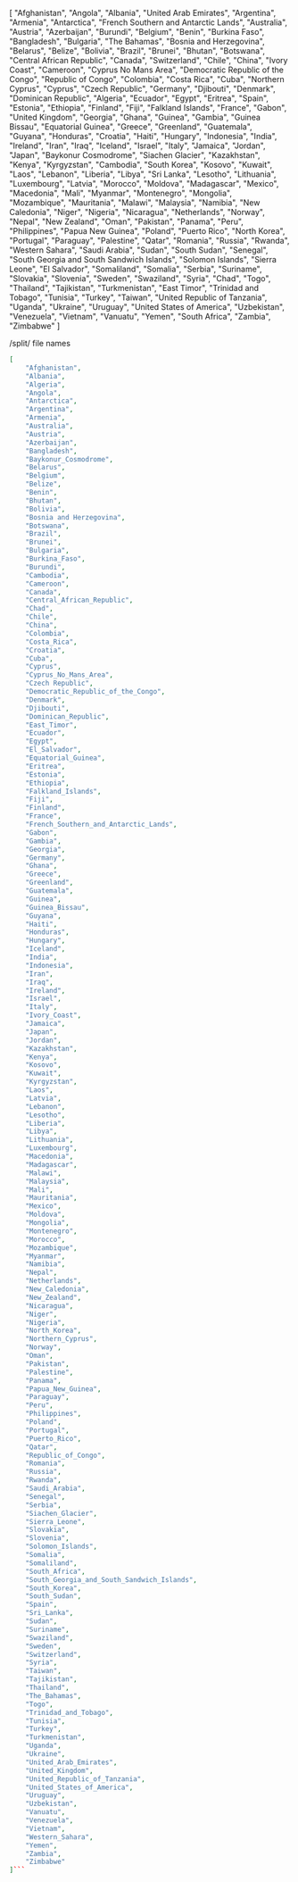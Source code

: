 [
    "Afghanistan",
    "Angola",
    "Albania",
    "United Arab Emirates",
    "Argentina",
    "Armenia",
    "Antarctica",
    "French Southern and Antarctic Lands",
    "Australia",
    "Austria",
    "Azerbaijan",
    "Burundi",
    "Belgium",
    "Benin",
    "Burkina Faso",
    "Bangladesh",
    "Bulgaria",
    "The Bahamas",
    "Bosnia and Herzegovina",
    "Belarus",
    "Belize",
    "Bolivia",
    "Brazil",
    "Brunei",
    "Bhutan",
    "Botswana",
    "Central African Republic",
    "Canada",
    "Switzerland",
    "Chile",
    "China",
    "Ivory Coast",
    "Cameroon",
    "Cyprus No Mans Area",
    "Democratic Republic of the Congo",
    "Republic of Congo",
    "Colombia",
    "Costa Rica",
    "Cuba",
    "Northern Cyprus",
    "Cyprus",
    "Czech Republic",
    "Germany",
    "Djibouti",
    "Denmark",
    "Dominican Republic",
    "Algeria",
    "Ecuador",
    "Egypt",
    "Eritrea",
    "Spain",
    "Estonia",
    "Ethiopia",
    "Finland",
    "Fiji",
    "Falkland Islands",
    "France",
    "Gabon",
    "United Kingdom",
    "Georgia",
    "Ghana",
    "Guinea",
    "Gambia",
    "Guinea Bissau",
    "Equatorial Guinea",
    "Greece",
    "Greenland",
    "Guatemala",
    "Guyana",
    "Honduras",
    "Croatia",
    "Haiti",
    "Hungary",
    "Indonesia",
    "India",
    "Ireland",
    "Iran",
    "Iraq",
    "Iceland",
    "Israel",
    "Italy",
    "Jamaica",
    "Jordan",
    "Japan",
    "Baykonur Cosmodrome",
    "Siachen Glacier",
    "Kazakhstan",
    "Kenya",
    "Kyrgyzstan",
    "Cambodia",
    "South Korea",
    "Kosovo",
    "Kuwait",
    "Laos",
    "Lebanon",
    "Liberia",
    "Libya",
    "Sri Lanka",
    "Lesotho",
    "Lithuania",
    "Luxembourg",
    "Latvia",
    "Morocco",
    "Moldova",
    "Madagascar",
    "Mexico",
    "Macedonia",
    "Mali",
    "Myanmar",
    "Montenegro",
    "Mongolia",
    "Mozambique",
    "Mauritania",
    "Malawi",
    "Malaysia",
    "Namibia",
    "New Caledonia",
    "Niger",
    "Nigeria",
    "Nicaragua",
    "Netherlands",
    "Norway",
    "Nepal",
    "New Zealand",
    "Oman",
    "Pakistan",
    "Panama",
    "Peru",
    "Philippines",
    "Papua New Guinea",
    "Poland",
    "Puerto Rico",
    "North Korea",
    "Portugal",
    "Paraguay",
    "Palestine",
    "Qatar",
    "Romania",
    "Russia",
    "Rwanda",
    "Western Sahara",
    "Saudi Arabia",
    "Sudan",
    "South Sudan",
    "Senegal",
    "South Georgia and South Sandwich Islands",
    "Solomon Islands",
    "Sierra Leone",
    "El Salvador",
    "Somaliland",
    "Somalia",
    "Serbia",
    "Suriname",
    "Slovakia",
    "Slovenia",
    "Sweden",
    "Swaziland",
    "Syria",
    "Chad",
    "Togo",
    "Thailand",
    "Tajikistan",
    "Turkmenistan",
    "East Timor",
    "Trinidad and Tobago",
    "Tunisia",
    "Turkey",
    "Taiwan",
    "United Republic of Tanzania",
    "Uganda",
    "Ukraine",
    "Uruguay",
    "United States of America",
    "Uzbekistan",
    "Venezuela",
    "Vietnam",
    "Vanuatu",
    "Yemen",
    "South Africa",
    "Zambia",
    "Zimbabwe"
]

/split/ file names

```json
[
    "Afghanistan",
    "Albania",
    "Algeria",
    "Angola",
    "Antarctica",
    "Argentina",
    "Armenia",
    "Australia",
    "Austria",
    "Azerbaijan",
    "Bangladesh",
    "Baykonur_Cosmodrome",
    "Belarus",
    "Belgium",
    "Belize",
    "Benin",
    "Bhutan",
    "Bolivia",
    "Bosnia and Herzegovina",
    "Botswana",
    "Brazil",
    "Brunei",
    "Bulgaria",
    "Burkina_Faso",
    "Burundi",
    "Cambodia",
    "Cameroon",
    "Canada",
    "Central_African_Republic",
    "Chad",
    "Chile",
    "China",
    "Colombia",
    "Costa_Rica",
    "Croatia",
    "Cuba",
    "Cyprus",
    "Cyprus_No_Mans_Area",
    "Czech Republic",
    "Democratic_Republic_of_the_Congo",
    "Denmark",
    "Djibouti",
    "Dominican_Republic",
    "East_Timor",
    "Ecuador",
    "Egypt",
    "El_Salvador",
    "Equatorial_Guinea",
    "Eritrea",
    "Estonia",
    "Ethiopia",
    "Falkland_Islands",
    "Fiji",
    "Finland",
    "France",
    "French_Southern_and_Antarctic_Lands",
    "Gabon",
    "Gambia",
    "Georgia",
    "Germany",
    "Ghana",
    "Greece",
    "Greenland",
    "Guatemala",
    "Guinea",
    "Guinea_Bissau",
    "Guyana",
    "Haiti",
    "Honduras",
    "Hungary",
    "Iceland",
    "India",
    "Indonesia",
    "Iran",
    "Iraq",
    "Ireland",
    "Israel",
    "Italy",
    "Ivory_Coast",
    "Jamaica",
    "Japan",
    "Jordan",
    "Kazakhstan",
    "Kenya",
    "Kosovo",
    "Kuwait",
    "Kyrgyzstan",
    "Laos",
    "Latvia",
    "Lebanon",
    "Lesotho",
    "Liberia",
    "Libya",
    "Lithuania",
    "Luxembourg",
    "Macedonia",
    "Madagascar",
    "Malawi",
    "Malaysia",
    "Mali",
    "Mauritania",
    "Mexico",
    "Moldova",
    "Mongolia",
    "Montenegro",
    "Morocco",
    "Mozambique",
    "Myanmar",
    "Namibia",
    "Nepal",
    "Netherlands",
    "New_Caledonia",
    "New_Zealand",
    "Nicaragua",
    "Niger",
    "Nigeria",
    "North_Korea",
    "Northern_Cyprus",
    "Norway",
    "Oman",
    "Pakistan",
    "Palestine",
    "Panama",
    "Papua_New_Guinea",
    "Paraguay",
    "Peru",
    "Philippines",
    "Poland",
    "Portugal",
    "Puerto_Rico",
    "Qatar",
    "Republic_of_Congo",
    "Romania",
    "Russia",
    "Rwanda",
    "Saudi_Arabia",
    "Senegal",
    "Serbia",
    "Siachen_Glacier",
    "Sierra_Leone",
    "Slovakia",
    "Slovenia",
    "Solomon_Islands",
    "Somalia",
    "Somaliland",
    "South_Africa",
    "South_Georgia_and_South_Sandwich_Islands",
    "South_Korea",
    "South_Sudan",
    "Spain",
    "Sri_Lanka",
    "Sudan",
    "Suriname",
    "Swaziland",
    "Sweden",
    "Switzerland",
    "Syria",
    "Taiwan",
    "Tajikistan",
    "Thailand",
    "The_Bahamas",
    "Togo",
    "Trinidad_and_Tobago",
    "Tunisia",
    "Turkey",
    "Turkmenistan",
    "Uganda",
    "Ukraine",
    "United_Arab_Emirates",
    "United_Kingdom",
    "United_Republic_of_Tanzania",
    "United_States_of_America",
    "Uruguay",
    "Uzbekistan",
    "Vanuatu",
    "Venezuela",
    "Vietnam",
    "Western_Sahara",
    "Yemen",
    "Zambia",
    "Zimbabwe"
]```
